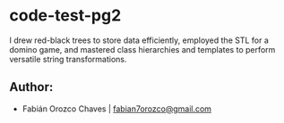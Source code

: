 # code-test-pg2
I drew red-black trees to store data efficiently, employed the STL for a domino game, and mastered class hierarchies and templates to perform versatile string transformations.

## Author:

- Fabián Orozco Chaves | <fabian7orozco@gmail.com>
